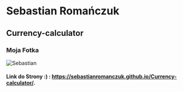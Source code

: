 # Sebastian Romańczuk

## Currency-calculator

### Moja Fotka 
![Sebastian](https://i.postimg.cc/QMyBCyVX/82318490-1646274338875226-4300544069744687511-n.jpg)

#### Link do Strony :) : https://sebastianromanczuk.github.io/Currency-calculator/.
